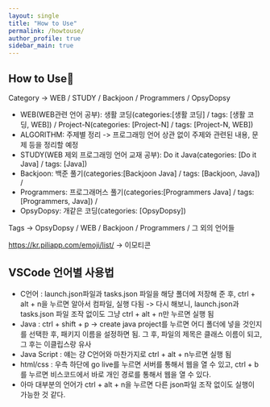 ```yaml
---
layout: single
title: "How to Use"
permalink: /howtouse/
author_profile: true
sidebar_main: true
---
```


## How to Use👊

Category -> WEB / STUDY / Backjoon / Programmers / OpsyDopsy
  - WEB(WEB관련 언어 공부): 생활 코딩(categories:[생활 코딩] / tags: [생활 코딩, WEB]) / Project-N(categories: [Project-N] / tags: [Project-N, WEB])
  - ALGORITHM: 주제별 정리 -> 프로그래밍 언어 상관 없이 주제와 관련된 내용, 문제 등을 정리할 예정
  - STUDY(WEB 제외 프로그래밍 언어 교재 공부): Do it Java(categories: [Do it Java] / tags: [Java])
  - Backjoon: 백준 풀기(categories:[Backjoon Java] / tags: [Backjoon, Java]) / 
  - Programmers: 프로그래머스 풀기(categories:[Programmers Java] / tags: [Programmers, Java]) / 
  - OpsyDopsy: 개같은 코딩(categories: [OpsyDopsy])
 
Tags -> OpsyDopsy / WEB / Backjoon / Programmers / 그 외의 언어들

<https://kr.piliapp.com/emoji/list/>
-> 이모티콘
<br>

## VSCode 언어별 사용법
- C언어 : launch.json파일과 tasks.json 파일을 해당 폴더에 저장해 준 후, ctrl + alt + n을 누르면 알아서 컴파일, 실행 다됨 -> 다시 해보니, launch.json과 tasks.json 파일 조작 없이도 그냥 ctrl + alt + n만 누르면 실행 됨
- Java : ctrl + shift + p -> create java project를 누르면 어디 폴더에 넣을 것인지를 선택한 후, 패키지 이름을 설정하면 됨. 그 후, 파일의 제목은 클래스 이름이 되고, 그 후는 이클립스랑 유사
- Java Script : 얘는 걍 C언어와 마찬가지로 ctrl + alt + n누르면 실행 됨
- html/css : 우측 하단에 go live를 누르면 서버를 통해서 웹을 열 수 있고, ctrl + b를 누르면 비스코드에서 바로 개인 경로를 통해서 웹을 열 수 있다. 
- 아마 대부분의 언어가 ctrl + alt + n을 누르면 다른 json파일 조작 없이도 실행이 가능한 것 같다. 
